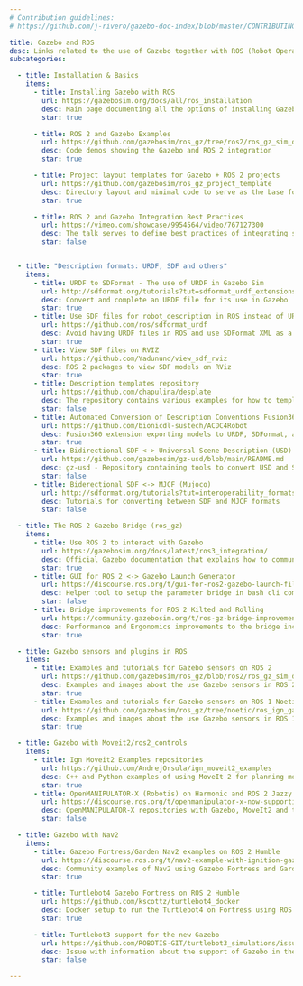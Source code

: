```yaml
---
# Contribution guidelines:
# https://github.com/j-rivero/gazebo-doc-index/blob/master/CONTRIBUTING.md

title: Gazebo and ROS
desc: Links related to the use of Gazebo together with ROS (Robot Operative System)
subcategories:

  - title: Installation & Basics
    items:
      - title: Installing Gazebo with ROS
        url: https://gazebosim.org/docs/all/ros_installation
        desc: Main page documenting all the options of installing Gazebo and ROS together
        star: true

      - title: ROS 2 and Gazebo Examples
        url: https://github.com/gazebosim/ros_gz/tree/ros2/ros_gz_sim_demos
        desc: Code demos showing the Gazebo and ROS 2 integration
        star: true

      - title: Project layout templates for Gazebo + ROS 2 projects
        url: https://github.com/gazebosim/ros_gz_project_template
        desc: Directory layout and minimal code to serve as the base for new Gazebo + ROS projects
        star: true

      - title: ROS 2 and Gazebo Integration Best Practices
        url: https://vimeo.com/showcase/9954564/video/767127300
        desc: The talk serves to define best practices of integrating simulation with ROS 2
        star: false


  - title: "Description formats: URDF, SDF and others"
    items:
      - title: URDF to SDFormat - The use of URDF in Gazebo Sim
        url: http://sdformat.org/tutorials?tut=sdformat_urdf_extensions&cat=specification&
        desc: Convert and complete an URDF file for its use in Gazebo
        star: true
      - title: Use SDF files for robot_description in ROS instead of URDF
        url: https://github.com/ros/sdformat_urdf
        desc: Avoid having URDF files in ROS and use SDFormat XML as a robot_description (with limitations)
        star: true
      - title: View SDF files on RVIZ
        url: https://github.com/Yadunund/view_sdf_rviz
        desc: ROS 2 packages to view SDF models on RViz
        star: true
      - title: Description templates repository
        url: https://github.com/chapulina/desplate
        desc: The repository contains various examples for how to template description files in ROS 2
        star: false
      - title: Automated Conversion of Description Conventions Fusion360 Add-In.
        url: https://github.com/bionicdl-sustech/ACDC4Robot
        desc: Fusion360 extension exporting models to URDF, SDFormat, and MJCF
        star: true
      - title: Bidirectional SDF <-> Universal Scene Description (USD) converter
        url: https://github.com/gazebosim/gz-usd/blob/main/README.md
        desc: gz-usd - Repository containing tools to convert USD and SDFormat
        star: false
      - title: Biderectional SDF <-> MJCF (Mujoco)
        url: http://sdformat.org/tutorials?tut=interoperability_formats&cat=developers&#mjcf
        desc: Tutorials for converting between SDF and MJCF formats
        star: false

  - title: The ROS 2 Gazebo Bridge (ros_gz)
    items:
      - title: Use ROS 2 to interact with Gazebo
        url: https://gazebosim.org/docs/latest/ros3_integration/
        desc: Official Gazebo documentation that explains how to communicate Gazebo and ROS 2 using messages
        star: true
      - title: GUI for ROS 2 <-> Gazebo Launch Generator
        url: https://discourse.ros.org/t/gui-for-ros2-gazebo-launch-file-generator/44186
        desc: Helper tool to setup the parameter bridge in bash cli commands or ROS 2 launch files
        star: false
      - title: Bridge improvements for ROS 2 Kilted and Rolling
        url: https://community.gazebosim.org/t/ros-gz-bridge-improvements/3135
        desc: Performance and Ergonomics improvements to the bridge including Composable Node (avoid serialization between ROS 2 and Gazebo)
        star: true

  - title: Gazebo sensors and plugins in ROS
    items:
      - title: Examples and tutorials for Gazebo sensors on ROS 2
        url: https://github.com/gazebosim/ros_gz/blob/ros2/ros_gz_sim_demos/README.md
        desc: Examples and images about the use Gazebo sensors in ROS 2 with the ros_gz bridge
        star: true
      - title: Examples and tutorials for Gazebo sensors on ROS 1 Noetic
        url: https://github.com/gazebosim/ros_gz/tree/noetic/ros_ign_gazebo_demos
        desc: Examples and images about the use Gazebo sensors in ROS 1 with the ros_gz/ros_ign bridge
        star: true

  - title: Gazebo with Moveit2/ros2_controls
    items:
      - title: Ign Moveit2 Examples repositories
        url: https://github.com/AndrejOrsula/ign_moveit2_examples
        desc: C++ and Python examples of using MoveIt 2 for planning motions that are executed inside Gazebo simulation environment
        star: true
      - title: OpenMANIPULATOR-X (Robotis) on Harmonic and ROS 2 Jazzy
        url: https://discourse.ros.org/t/openmanipulator-x-now-supporting-ros-2-jazzy-gazebo-harmonic/42783
        desc: OpenMANIPULATOR-X repositories with Gazebo, MoveIt2 and task planner
        star: false

  - title: Gazebo with Nav2
    items:
      - title: Gazebo Fortress/Garden Nav2 examples on ROS 2 Humble
        url: https://discourse.ros.org/t/nav2-example-with-ignition-gazebo-fortress/31174
        desc: Community examples of Nav2 using Gazebo Fortress and Garden on ROS 2 Humble
        star: true

      - title: Turtlebot4 Gazebo Fortress on ROS 2 Humble
        url: https://github.com/kscottz/turtlebot4_docker
        desc: Docker setup to run the Turtlebot4 on Fortress using ROS 2 Humble
        star: true

      - title: Turtlebot3 support for the new Gazebo
        url: https://github.com/ROBOTIS-GIT/turtlebot3_simulations/issues/196
        desc: Issue with information about the support of Gazebo in the Turtlebot3
        star: false

---
```

